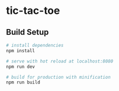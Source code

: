 # tic-tac-toe

## Build Setup

``` bash
# install dependencies
npm install

# serve with hot reload at localhost:8080
npm run dev

# build for production with minification
npm run build
```
